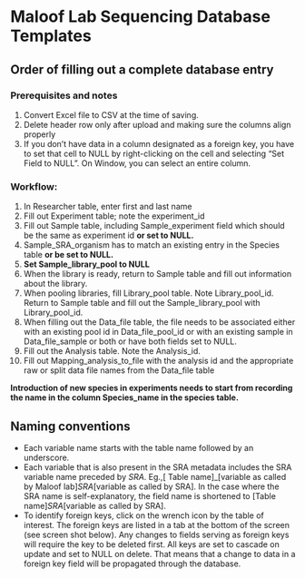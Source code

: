 # Maloof Lab Sequencing Database Templates

## Order of filling out a complete database entry

### Prerequisites and notes

1. Convert Excel file to CSV at the time of saving.
2. Delete header row only after upload and making sure the columns align properly
3. If you don’t have data in a column designated as a foreign key, you have to set that cell to NULL by right-clicking on the cell and selecting “Set Field to NULL”. On Window, you can select an entire column.

### Workflow:

1.	In Researcher table, enter first and last name
2.	Fill out Experiment table; note the experiment_id
3.	Fill out Sample table, including Sample_experiment field which should be the same as experiment id __or set to NULL.__
4.	Sample_SRA_organism has to match an existing entry in the Species table __or be set to NULL.__
5.	__Set Sample_library_pool to NULL__
6.	When the library is ready, return to Sample table and fill out information about the library.
7.	When pooling libraries, fill Library_pool table. Note Library_pool_id. Return to Sample table and fill out the Sample_library_pool with Library_pool_id.
8.	When filling out the Data_file table, the file needs to be associated either with an existing pool id in Data_file_pool_id or with an existing sample in Data_file_sample or both or have both fields set to NULL.
9.	Fill out the Analysis table. Note the Analysis_id.
10.	Fill out Mapping_analysis_to_file with the analysis id and the appropriate raw or split data file names from the Data_file table

__Introduction of new species in experiments needs to start from recording the name in the column Species_name in the species table.__

## Naming conventions

* Each variable name starts with the table name followed by an underscore. 
* Each variable that is also present in the SRA metadata includes the SRA variable name preceded by _SRA_. Eg.,[ Table name]_[variable as called by Maloof lab]_SRA_[variable as called by SRA]. In the case where the SRA name is self-explanatory, the field name is shortened to [Table name]_SRA_[variable as called by SRA].
* To identify foreign keys, click on the wrench icon by the table of interest. The foreign keys are listed in a tab at the bottom of the screen (see screen shot below). Any changes to fields serving as foreign keys will require the key to be deleted first. All keys are set to cascade on update and set to NULL on delete. That means that a change to data in a foreign key field will be propagated through the database.
